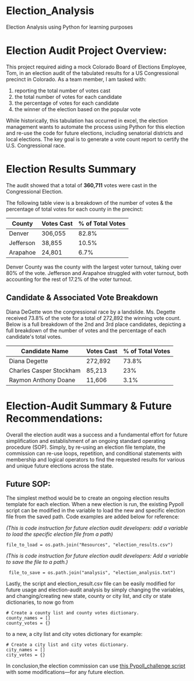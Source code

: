 # Election_Analysis
Election Analysis using Python for learning purposes


# Election Audit Project Overview:

This project required aiding a mock Colorado Board of Elections Employee, Tom, in an election audit of the tabulated results for a US Congressional precinct in Colorado.  As a team member, I am tasked with:
1) reporting the total number of votes cast
2) the total number of votes for each candidate
3) the percentage of votes for each candidate
4) the winner of the election based on the popular vote

While historically, this tabulation has occurred in excel, the election management wants to automate the process using Python for this election and re-use the code for future elections, including senatorial districts and local elections.  The key goal is to generate a vote count report to certify the U.S. Congressional race.  

# Election Results Summary

The audit showed that a total of **360,711** votes were cast in the Congressional Election.

The following table view is a breakdown of the number of votes & the percentage of total votes for each county in the precinct:

| County        | Votes Cast | % of Total Votes |
| ------------- | ------------- | -----------------|
| Denver        | 306,055       | 82.8%            |
| Jefferson     | 38,855        | 10.5%            |
| Arapahoe      | 24,801        | 6.7%             |

Denver County was the county with the largest voter turnout, taking over 80% of the vote.  Jefferson and Arapahoe struggled with voter turnout, both accounting for the rest of 17.2% of the voter turnout.


## Candidate & Associated Vote Breakdown

Diana DeGette won the congressional race by a landslide.  Ms. Degette received 73.8% of the vote for a total of 272,892 the winning vote count. Below is a full breakdown of the 2nd and 3rd place candidates, depicting a full breakdown of the number of votes and the percentage of each candidate's total votes. 

|Candidate Name           | Votes Cast | % of Total Votes |
| -------------           | ------------- | -----------------|
| Diana Degette           | 272,892       | 73.8%            |
| Charles Casper Stockham | 85,213        | 23%              |
| Raymon Anthony Doane    | 11,606        | 3.1%             |


# Election-Audit Summary & Future Recommendations:
 
Overall the election audit was a success and a fundamental effort for future simplification and establishment of an ongoing standard operating procedure (SOP).  Simply, by re-using an election file template, the commission can re-use loops, repetition, and conditional statements with membership and logical operators to find the requested results for various and unique future elections across the state.   

## Future SOP:

The simplest method would be to create an ongoing election results template for each election. When a new election is run, the existing Pypoll script can be modified in the variable to load the new and specific election file from the saved path.  Code examples are added below for reference:

_(This is code instruction for future election audit developers: add a variable to load the specific election file from a path)_

```
file_to_load = os.path.join("Resources", "election_results.csv")
```
_(This is code instruction for future election audit developers: Add a variable to save the file to a path.)_

```
 file_to_save = os.path.join("analysis", "election_analysis.txt")
```

Lastly, the script and election_result.csv file can be easily modified for future usage and election-audit analysis by simply changing the variables, and changing/creating new state, county or city list, and city or state dictionaries, to now go from 
```
# Create a county list and county votes dictionary.
county_names = []
county_votes = {}
```

to a new, a city list and city votes dictionary for example:
```
# Create a city list and city votes dictionary.
city_names = []
city_votes = {}
```

In conclusion,the election commission can use [this Pypoll_challenge script](https://github.com/Juligi/Election_Analysis/blob/main/PyPoll_Challenge.py) with some modifications—for any future election.
